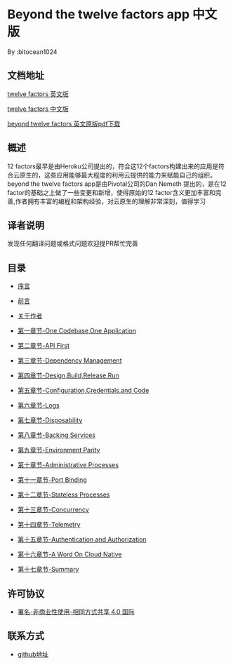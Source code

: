 # Beyond the twelve factors app 中文版

By :bitocean1024

## 文档地址

[twelve factors 英文版](https://12factor.net/)

[twelve factors 中文版](https://12factor.net/zh_cn/)

[beyond twelve factors 英文原版pdf下载](https://github.com/bitocean1024/beyond-the-twelve-factor-app/blob/master/beyond-the-twelve-factor-app.pdf)


## 概述

12 factors最早是由Heroku公司提出的，符合这12个factors构建出来的应用是符合云原生的，这些应用能够最大程度的利用云提供的能力来赋能自己的组织。beyond the twelve factors app是由Pivotal公司的Dan Nemeth 提出的，是在12 factor的基础之上做了一些变更和新增，使得原始的12 factor含义更加丰富和完善,作者拥有丰富的编程和架构经验，对云原生的理解非常深刻，值得学习

## 译者说明

发现任何翻译问题或格式问题欢迎提PR帮忙完善

## 目录

* [序言](content/序言.md)

* [前言](content/前言.md)

* [关于作者](content/author.md)

* [第一章节-One Codebase,One Application](content/第一章节.md)

* [第二章节-API First](content/第二章节.md)

* [第三章节-Dependency Management](content/第三章节.md)

* [第四章节-Design,Build,Release,Run](content/第四章节.md)

* [第五章节-Configuration,Credentials,and Code](content/第五章节.md)

* [第六章节-Logs](content/第六章节.md)

* [第七章节-Disposability](content/第七章节.md)

* [第八章节-Backing Services](content/第八章节.md)

* [第九章节-Environment Parity](content/第九章节.md)

* [第十章节-Administrative Processes](content/第十章节.md)

* [第十一章节-Port Binding](content/第十一章节.md)

* [第十二章节-Stateless Processes](content/第十二章节.md)

* [第十三章节-Concurrency](content/第十三章节.md)

* [第十四章节-Telemetry](content/第十四章节.md)

* [第十五章节-Authentication and Authorization](content/第十五章节.md)

* [第十六章节-A Word On Cloud Native](content/第十六章节.md)

* [第十七章节-Summary](content/第十七章节.md)



## 许可协议
* [署名-非商业性使用-相同方式共享 4.0 国际](https://creativecommons.org/licenses/by-nc-sa/4.0/legalcode)

## 联系方式

* [github地址](https://github.com/bitocean1024)
